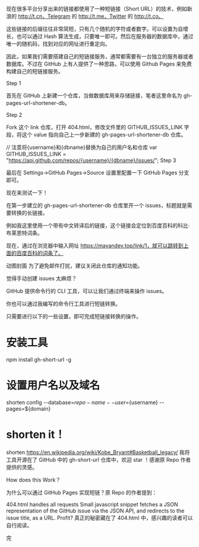 现在很多平台分享出来的链接都使用了一种短链接（Short URL）的技术，例如新浪的 http://t.cn，Telegram 的 http://t.me，Twitter 的 http://t.co。

这些链接的后缀往往非常简短，只有几个随机的字符或者数字。可以设置为自增长，也可以通过 Hash 算法生成，只要唯一即可。然后在服务器的数据库中，通过唯一的随机码，找到对应的网址进行重定向。

因此，如果我们需要搭建自己的短链接服务，通常都需要有一台独立的服务器或者数据库。不过在 GitHub 上有人提供了一种思路，可以使用 Github Pages 来免费构建自己的短链接服务。

Step 1

首先在 GitHub 上新建一个仓库，当做数据库用来存储链接，笔者这里命名为 gh-pages-url-shortener-db。


Step 2

Fork 这个 link 仓库，打开 404.html，修改文件里的 GITHUB_ISSUES_LINK 字段，将这个 value 指向自己上一步新建的 gh-pages-url-shortener-db 仓库。

// 注意将{username}和{dbname}替换为自己的用户名和仓库
var GITHUB_ISSUES_LINK = "https://api.github.com/repos/{username}/{dbname}/issues/";
Step 3

最后在 Settings->GitHub Pages->Source 设置里配置一下 GitHub Pages 分支即可。


现在来测试一下！

在第一步建立的 gh-pages-url-shortener-db 仓库里开一个 issues，标题就是需要转换的长链接。

例如我这里使用一个带有中文转译后的链接，这个链接会定位到百度百科的科比·布莱恩特词条。


现在，通过在浏览器中输入网址 https://mayandev.top/link/1，就可以跳转到上面的百度百科的词条了。

动图封面
为了避免邮件打扰，建议关闭此仓库的通知功能。


觉得手动创建 issues 太麻烦？

GitHub 提供命令行的 CLI 工具，可以让我们通过终端来操作 issues。

你也可以通过我编写的命令行工具进行短链转换。


只需要进行以下的一些设置，即可完成短链接转换的操作。

# 安装工具
npm install gh-short-url -g
# 设置用户名以及域名
shorten config --database=${repo-name} --user=${username} --pages=${domain}
# shorten it！
shorten https://en.wikipedia.org/wiki/Kobe_Bryant#Basketball_legacy/
我将工具开源在了 GitHub 中的 gh-short-url 仓库中，欢迎 star ！感谢原 Repo 作者提供的灵感。

How does this Work？

为什么可以通过 GitHub Pages 实现短链？原 Repo 的作者提到：

404.html handles all requests
Small javascript snippet fetches a JSON representation of the GitHub issue via the JSON API, and redirects to the issue title, as a URL.
Profit?
真正的秘密藏在了 404.html 中，感兴趣的读者可以自行阅读。

完
